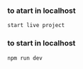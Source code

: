 ### to atart in localhost  
```
start live project
```
### to start in localhost

```
npm run dev
```
